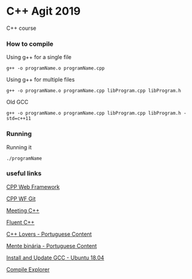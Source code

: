 # C++ Agit 2019

C++ course

### How to compile

Using g++ for a single file

```
g++ -o programName.o programName.cpp
```

Using g++ for multiple files

```
g++ -o programName.o programName.cpp libProgram.cpp libProgram.h
```


Old GCC

```
g++ -o programName.o programName.cpp libProgram.cpp libProgram.h -std=c++11
```

### Running

Running it

```
./programName
```


### useful links

[CPP Web Framework](https://www.cppwebframework.com)

[CPP WF Git](https://github.com/HerikLyma/CPPWebFramework)

[Meeting C++](http://meetingcpp.com)

[Fluent C++](https://www.fluentcpp.com)

[C++ Lovers - Portuguese Content](https://www.cpplovers.com/tutoriais)

[Mente binária - Portuguese Content](https://www.mentebinaria.com.br)

[Install and Update GCC - Ubuntu 18.04](https://linuxize.com/post/how-to-install-gcc-compiler-on-ubuntu-18-04/)

[Compile Explorer](https://godbolt.org/)